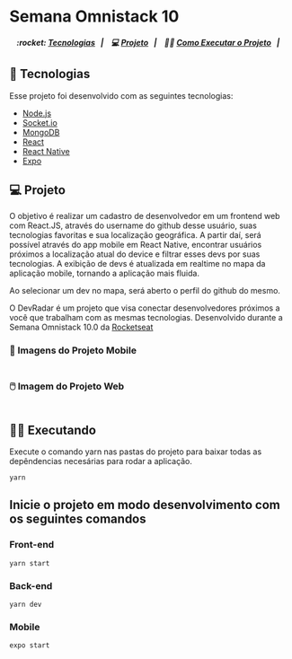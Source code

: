 # Semana Omnistack 10

<h5 align="center">
  :rocket: <a href="#rocket-tecnologias">Tecnologias</a>&nbsp;&nbsp;&nbsp;|&nbsp;&nbsp;&nbsp;
  💻 <a href="#-projeto">Projeto</a>&nbsp;&nbsp;&nbsp;|&nbsp;&nbsp;&nbsp;
  👨‍🏫 <a href="#-executando">Como Executar o Projeto</a>&nbsp;&nbsp;&nbsp;|&nbsp;&nbsp;&nbsp;
</h5>

## :rocket: Tecnologias

Esse projeto foi desenvolvido com as seguintes tecnologias:

- [Node.js](https://nodejs.org/en/)
- [Socket.io](https://socket.io/)
- [MongoDB](https://www.mongodb.com/)
- [React](https://reactjs.org)
- [React Native](https://facebook.github.io/react-native/)
- [Expo](https://expo.io/)

## 💻 Projeto

O objetivo é realizar um cadastro de desenvolvedor em um frontend web com React.JS, através do username do github desse usuário, suas tecnologias favoritas e sua localização geográfica. A partir daí, será possível através do app mobile em React Native, encontrar usuários próximos a localização atual do device e filtrar esses devs por suas tecnologias. A exibição de devs é atualizada em realtime no mapa da aplicação mobile, tornando a aplicação mais fluida.

Ao selecionar um dev no mapa, será aberto o perfil do github do mesmo.

O DevRadar é um projeto que visa conectar desenvolvedores próximos a você que trabalham com as mesmas tecnologias.
Desenvolvido durante a Semana Omnistack 10.0 da [Rocketseat](https://rocketseat.com.br/)

<h3> 📱 Imagens do Projeto Mobile </br> </br>
<!--<p  align="center">
    <img src="https://github.com/radaelilucca/FinDevs/blob/master/Assets/PromoToReadme.png?raw=true" width=70% />
</p>-->
</h3>
<h3> 🖱️ Imagem do Projeto Web </br> </br>
    <!--<p align="center">
        <img src="https://github.com/radaelilucca/FinDevs/blob/master/Assets/Web.png?raw=true" width=90% />
    </p>-->
</h3>

## 👨‍🏫 Executando

Execute o comando yarn nas pastas do projeto para baixar todas as depêndencias necesárias para rodar a aplicação.

```yarn
yarn
```

## Inicie o projeto em modo desenvolvimento com os seguintes comandos

### Front-end

````yarn
yarn start
````

### Back-end

````yarn
yarn dev
````
  
### Mobile

````yarn
expo start
````

<!--<h5> 
Para testes, utilize dispositivo físico, ou emuladores como o Simulador do XCode para iOS, ou AVD do AndroidStudio para Android. 
</h5>-->
